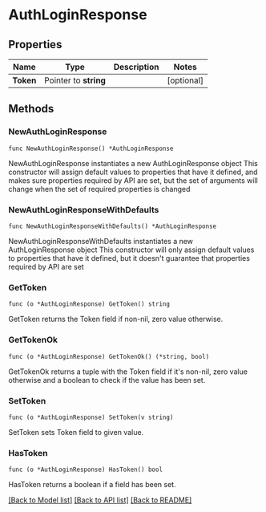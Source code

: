 # AuthLoginResponse

## Properties

Name | Type | Description | Notes
------------ | ------------- | ------------- | -------------
**Token** | Pointer to **string** |  | [optional] 

## Methods

### NewAuthLoginResponse

`func NewAuthLoginResponse() *AuthLoginResponse`

NewAuthLoginResponse instantiates a new AuthLoginResponse object
This constructor will assign default values to properties that have it defined,
and makes sure properties required by API are set, but the set of arguments
will change when the set of required properties is changed

### NewAuthLoginResponseWithDefaults

`func NewAuthLoginResponseWithDefaults() *AuthLoginResponse`

NewAuthLoginResponseWithDefaults instantiates a new AuthLoginResponse object
This constructor will only assign default values to properties that have it defined,
but it doesn't guarantee that properties required by API are set

### GetToken

`func (o *AuthLoginResponse) GetToken() string`

GetToken returns the Token field if non-nil, zero value otherwise.

### GetTokenOk

`func (o *AuthLoginResponse) GetTokenOk() (*string, bool)`

GetTokenOk returns a tuple with the Token field if it's non-nil, zero value otherwise
and a boolean to check if the value has been set.

### SetToken

`func (o *AuthLoginResponse) SetToken(v string)`

SetToken sets Token field to given value.

### HasToken

`func (o *AuthLoginResponse) HasToken() bool`

HasToken returns a boolean if a field has been set.


[[Back to Model list]](../README.md#documentation-for-models) [[Back to API list]](../README.md#documentation-for-api-endpoints) [[Back to README]](../README.md)


